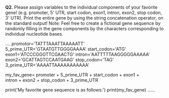 **Q2.** Please assign variables to the individual components of your favorite gene! (e.g.
promoter, 5' UTR, start codon, exon1, intron, exon2, stop codon, 3' UTR). Print the entire gene
by using the string concatenation operator, on the standard output! Note: Feel free to create a
fictional gene sequence by randomly filling in the gene components by the characters
corresponding to individual nucleotide bases.

....
promotor='TATTTAAATTAAAAATT'
5_prime_UTR='GTAATGTTGGGGAAAA'
start_codon='ATG'
exon1='ATCCCGGGTTCGAACTG'
intron='AATTTTTAAGGGGGAAAAA'
exon2='GCATTAGTCCAATGAAG'
stop_codon='TAG'
3_prime_UTR='AAAATTAAAAAAAAAAA'

my_fav_gene= promoter + 5_prime_UTR + start_codon + exon1 + \
             intron + exon2 + stop_codon + 3_prime_UTR
             
print('My favorite gene sequence is as follows:')
print(my_fav_gene)
......